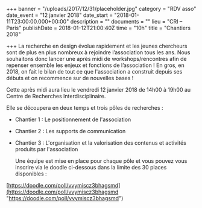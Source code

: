 +++
banner = "/uploads/2017/12/31/placeholder.jpg"
category = "RDV asso"
date_event = "12 janvier 2018"
date_start = "2018-01-11T23:00:00.000+00:00"
description = ""
documents = ""
lieu = "CRI – Paris"
publishDate = 2018-01-12T21:00:40Z
time = "10h"
title = "Chantiers 2018"

+++
La recherche en design évolue rapidement et les jeunes chercheurs sont de plus en plus nombreux à rejoindre l’association tous les ans. Nous souhaitons donc lancer une après midi de workshops/rencontres afin de repenser ensemble les enjeux et fonctions de l’association ! En gros, en 2018, on fait le bilan de tout ce que l'association a construit depuis ses débuts et on recommence sur de nouvelles bases !

Cette après midi aura lieu le vendredi 12 janvier 2018 de 14h00 à 19h00 au Centre de Recherches Interdisciplinaire.

Elle se découpera en deux temps et trois pôles de recherches :

* Chantier 1 : Le positionnement de l'association
* Chantier 2 : Les supports de communication
* Chantier 3 : L'organisation et la valorisation des contenus et activités produits par l'association  
    
  Une équipe est mise en place pour chaque pôle et vous pouvez vous inscrire via le doodle ci-dessous dans la limite des 30 places disponibles :

[https://doodle.com/poll/vvymiscz3bhagsmd](https://doodle.com/poll/vvymiscz3bhagsmd "https://doodle.com/poll/vvymiscz3bhagsmd")